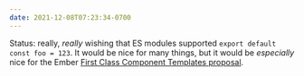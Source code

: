 ```yaml
---
date: 2021-12-08T07:23:34-0700
---
```


Status: really, *really* wishing that ES modules supported `export default const foo = 123`. It would be nice for many things, but it would be *especially* nice for the Ember [First Class Component Templates proposal](https://github.com/chriskrycho/ember-rfcs/blob/fcct/text/0779-first-class-component-templates.md).